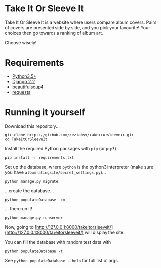 # Take It Or Sleeve It

Take It Or Sleeve It is a website where users compare album covers.
Pairs of covers are presented side by side, and you pick your favourite!
Your choices then go towards a ranking of album art.

Choose wisely!


# Requirements

- [Python3.5+](https://www.python.org/download/releases/3.0/)
- [Django 2.2](https://www.djangoproject.com/)
- [beautifulsoup4](https://www.crummy.com/software/BeautifulSoup/bs4/doc/#installing-beautiful-soup)
- [requests](https://pypi.org/project/requests/)


# Running it yourself

Download this repository...
```
git clone https://github.com/keziah55/TakeItOrSleeveIt.git
cd TakeItOrSleeveIt
```

Install the required Python packages with `pip` (or `pip3`)
```
pip install -r requirements.txt
```

Set up the database, where `python` is the python3 interpreter (make sure you have `albumratingsite/secret_settings.py`)...
```
python manage.py migrate
```
...create the database...
```
python populateDatabase -cm
```
... then run it!
```
python manage.py runserver
```

Now, going to [http://127.0.0.1:8000/takeitorsleeveit/](http://127.0.0.1:8000/takeitorsleeveit/) will display the site.

You can fill the database with random test data with
```
python populateDatabase -t
```
See `python populateDatabase --help` for full list of args.
